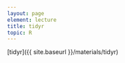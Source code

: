 ```yaml
---
layout: page
element: lecture
title: tidyr
topic: R
---
```


[tidyr]({{ site.baseurl }}/materials/tidyr)
